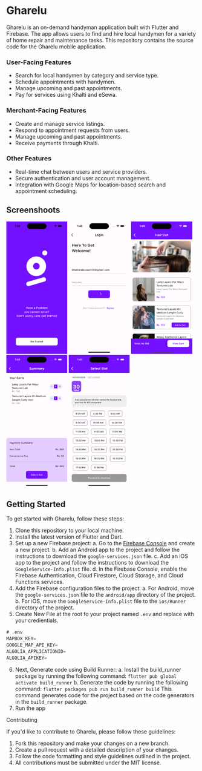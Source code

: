 # Gharelu

Gharelu is an on-demand handyman application built with Flutter and Firebase. The app allows users to find and hire local handymen for a variety of home repair and maintenance tasks. This repository contains the source code for the Gharelu mobile application.


### User-Facing Features

- Search for local handymen by category and service type.
- Schedule appointments with handymen.
- Manage upcoming and past appointments.
- Pay for services using Khalti and eSewa.

### Merchant-Facing Features

- Create and manage service listings.
- Respond to appointment requests from users.
- Manage upcoming and past appointments.
- Receive payments through Khalti.

### Other Features

- Real-time chat between users and service providers.
- Secure authentication and user account management.
- Integration with Google Maps for location-based search and appointment scheduling.

## Screenshoots

<img src="/screenshoots/splash_screen.jpg"  alt="Gharelu App Github" width="32%"/> <img src="/screenshoots/login_screen.jpg"  alt="Gharelu App Github" width="32%"/> <img src="/screenshoots/home_image.jpg"  alt="Gharelu App Github" width="32%"/> <img src="/screenshoots/cart_image.jpg"  alt="Gharelu App Github" width="32%"/> <img src="/screenshoots/select_slot_image.jpg"  alt="Gharelu App Github" width="32%"/>

## Getting Started
To get started with Gharelu, follow these steps:

1. Clone this repository to your local machine.
2. Install the latest version of Flutter and Dart.
3. Set up a new Firebase project:
    a. Go to the [Firebase Console](https://console.firebase.google.com) and create a new project.
    b. Add an Android app to the project and follow the instructions to download the `google-services.json` file.
    c. Add an iOS app to the project and follow the instructions to download the `GoogleService-Info.plist` file.
    d. In the Firebase Console, enable the Firebase Authentication, Cloud Firestore, Cloud Storage, and Cloud Functions services.
4. Add the Firebase configuration files to the project:
    a. For Android, move the `google-services.json` file to the `android/app` directory of the project.
    b. For iOS, move the `GoogleService-Info.plist` file to the `ios/Runner` directory of the project.
5. Create New File at the root fo your project named `.env` and replace with your credientials.
```dart
# .env
MAPBOX_KEY=
GOOGLE_MAP_API_KEY=
ALGOLIA_APPLICATIONID=
ALGOLIA_APIKEY=  
```
6. Next, Generate code using Build Runner:
    a. Install the build_runner package by running the following command:
       ```
       flutter pub global activate build_runner
       ```
    b. Generate the code by running the following command:
       ```
       flutter packages pub run build_runner build
       ```
       This command generates code for the project based on the code generators in the `build_runner` package.
6. Run the app






Contributing

If you'd like to contribute to Gharelu, please follow these guidelines:

1. Fork this repository and make your changes on a new branch.
2. Create a pull request with a detailed description of your changes.
3. Follow the code formatting and style guidelines outlined in the project.
4. All contributions must be submitted under the MIT license.
